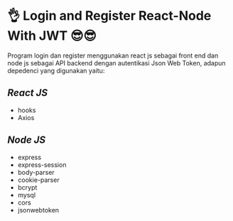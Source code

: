 <h1>👌 Login and Register React-Node With JWT 😎😎</h1>
<p>
Program login dan register menggunakan react js sebagai front end dan node js sebagai API backend dengan autentikasi Json Web Token, adapun depedenci yang digunakan yaitu:
<h2><i>React JS</i></h2>
<ul>
<li>hooks</li>
<li>Axios</li>
</ul>
<h2><i>Node JS</i></h2>
<ul>
<li>express</li>
<li>express-session</li>
<li>body-parser</li>
<li>cookie-parser</li>
<li>bcrypt</li>
<li>mysql</li>
<li>cors</li>
<li>jsonwebtoken</li>
</ul>
</p>
